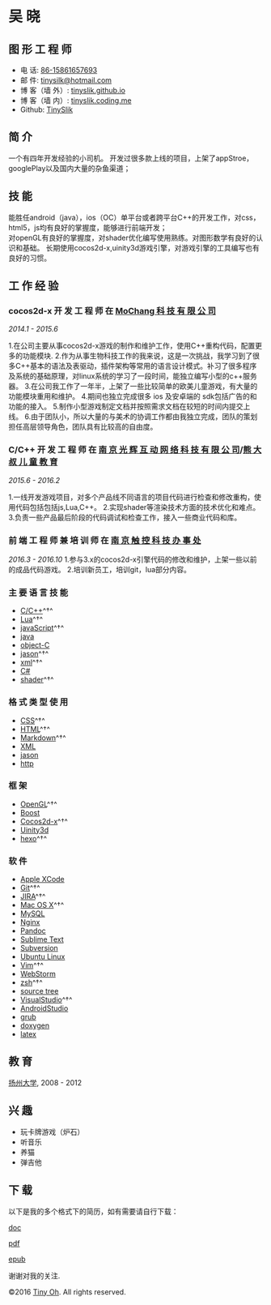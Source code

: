 吴  晓
=============

图 形 工 程 师
-----------------------

- 电 话: [86-15861657693](tel://86-15861657693)
- 邮 件: <tinysilk@hotmail.com>
- 博 客（墙 外）: [tinyslik.github.io](http://tinyslik.github.io)
- 博 客（墙 内）: [tinyslik.coding.me](http://tinyslik.coding.me)
- Github: [TinySlik](http://github.com/TinySlik)


简 介
-------

一个有四年开发经验的小司机。
开发过很多款上线的项目，上架了appStroe，googlePlay以及国内大量的杂鱼渠道；


技 能
-----------

能胜任android（java），ios（OC）单平台或者跨平台C++的开发工作，对css，html5，js均有良好的掌握度，能够进行前端开发；  
对openGL有良好的掌握度，对shader优化编写使用熟练。对图形数学有良好的认识和基础。
长期使用cocos2d-x,uinity3d游戏引擎，对游戏引擎的工具编写也有良好的习惯。

工 作 经 验
----------

### **cocos2d-x 开 发 工 程 师** 在 [MoChang 科 技 有 限 公 司](https://www.mochang.net/)

*2014.1 - 2015.6*

1.在公司主要从事cocos2d-x游戏的制作和维护工作，使用C++重构代码，配置更多的功能模块.
2.作为从事生物科技工作的我来说，这是一次挑战，我学习到了很多C++基本的语法及表驱动，插件架构等常用的语言设计模式。补习了很多程序及系统的基础原理，对linux系统的学习了一段时间，能独立编写小型的c++服务器。
3.在公司我工作了一年半，上架了一些比较简单的欧美儿童游戏，有大量的功能模块重用和维护。
4.期间也独立完成很多 ios 及安卓端的 sdk包括广告的和功能的接入。
5.制作小型游戏制定文档并按照需求文档在较短的时间内提交上线。
6.由于团队小，所以大量的与美术的协调工作都由我独立完成，团队的策划担任高层领导角色，团队具有比较高的自由度。

### **C/C++ 开 发 工 程 师** 在 [南 京 光 辉 互 动 网 络 科 技 有 限 公 司](https://bie-plc.com/)/[熊 大 叔 儿 童 教 育](https://www.biemore.com/zh-cn/index.html)

*2015.6 - 2016.2*

1.一线开发游戏项目，对多个产品线不同语言的项目代码进行检查和修改重构，使用代码包括包括js,Lua,C++。
2.实现shader等渲染技术方面的技术优化和难点。
3.负责一些产品最后阶段的代码调试和检查工作，接入一些商业代码和库。

### **前 端 工 程 师 兼 培 训 师** 在 [南 京 触 控 科 技 办 事 处](http://www.chukong-inc.com/)

*2016.3 - 2016.10*
1.参与3.x的cocos2d-x引擎代码的修改和维护，上架一些以前的成品代码游戏。
2.培训新员工，培训git，lua部分内容。

### 主 要 语 言 技 能

- [C/C++]()^†^
- [Lua]()^†^
- [javaScript]()^†^
- [java]()
- [object-C]()
- [jason]()^†^
- [xml]()^†^
- [C#]()
- [shader]()^†^

### 格 式 类 型 使 用

- [CSS](http://www.w3.org/Style/CSS/Overview.en.html)^†^
- [HTML](http://developers.whatwg.org)^†^
- [Markdown](http://daringfireball.net/projects/markdown)^†^
- [XML]()
- [jason]()
- [http]()


### 框 架

- [OpenGL]()^†^
- [Boost]()
- [Cocos2d-x]()^†^
- [Uinity3d]()
- [hexo]()^†^


### 软 件

- [Apple XCode](http://developer.apple.com)
- [Git](http://git-scm.com)^†^
- [JIRA](http://atlassian.com/software/jira)^†^
- [Mac OS X](http://apple.com/macosx)^†^
- [MySQL](http://mysql.com)
- [Nginx](http://wiki.nginx.org)
- [Pandoc](http://johnmacfarlane.net/pandoc)
- [Sublime Text](http://www.sublimetext.com)
- [Subversion](http://svn.apache.org)
- [Ubuntu Linux](http://ubuntu.com)
- [Vim](http://www.vim.org)^†^
- [WebStorm](http://jetbrains.com/webstorm)
- [zsh](http://www.zsh.org)^†^
- [source tree]()
- [VisualStudio]()^†^
- [AndroidStudio]()
- [grub]()
- [doxygen]()
- [latex]()

教 育
---------

[扬州大学](), 2008 - 2012

兴 趣
---------

- 玩卡牌游戏（炉石）
- 听音乐
- 养猫
- 弹吉他

下 载
---------

以下是我的多个格式下的简历，如有需要请自行下载：

[doc](https://github.com/TinySlik/resume/raw/master/resume_cn.docx)

[pdf](https://github.com/TinySlik/resume/raw/master/resume_cn.pdf)

[epub](https://github.com/TinySlik/resume/raw/master/resume_cn.epub)

谢谢对我的关注.

©2016 [Tiny Oh](http://tinyslik.coding.me/resume). All rights reserved. 
